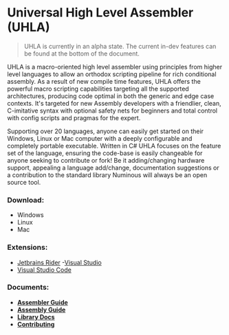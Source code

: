 # Universal High Level Assembler (UHLA)

> UHLA is currently in an alpha state. The current in-dev features can be found at the bottom of the document.

UHLA is a macro-oriented high level assembler using principles from higher level languages to allow an orthodox scripting pipeline for rich conditional assembly. As a result of new compile time features, UHLA offers the powerful macro scripting capabilities targeting all the supported architectures, producing code optimal in both the generic and edge case contexts. It's targeted for new Assembly developers with a friendlier, clean, C-imitative syntax with optional safety nets for beginners and total control with config scripts and pragmas for the expert.

Supporting over 20 languages, anyone can easily get started on their Windows, Linux or Mac computer with a deeply configurable and completely portable executable. Written in C# UHLA focuses on the feature set of the language, ensuring the code-base is easily changeable for anyone seeking to contribute or fork! Be it adding/changing hardware support, appealing a language add/change, documentation suggestions or a contribution to the standard library Numinous will always be an open source tool.

### Download:
- Windows
- Linux
- Mac

### Extensions:
- [Jetbrains Rider]()
-[Visual Studio]()
- [Visual Studio Code]()

### Documents:
- [**Assembler Guide**]()
- [**Assembly Guide**]()
- [**Library Docs**]()
- [**Contributing**]()
